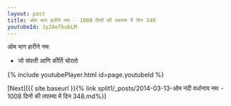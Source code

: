 ```yaml
---
layout: post
title: ओम भाग हारीने नमः - 1008 दिनों की तपस्या में दिन 349
youtubeId: Jy2AeTkubLM
---
```

 
 
 ओम भाग हारीने नमः  
 
 -  जो संपत्ती आणि कीर्ति चोरतो 
 
  
 
  
 
 
 
 
 
 


{% include youtubePlayer.html id=page.youtubeId %}
 
[Next]({{ site.baseurl }}{% link  split1/_posts/2014-03-13-ओम नंदी वर्धानाय नमः - 1008 दिनों की तपस्या में दिन 348.md%})
 
